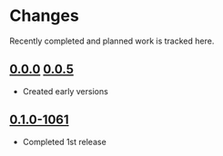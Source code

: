 # Changes
Recently completed and planned work is tracked here.

## [0.0.0](.) [0.0.5](.)
- Created early versions

## [0.1.0-1061](.)
- Completed 1st release
